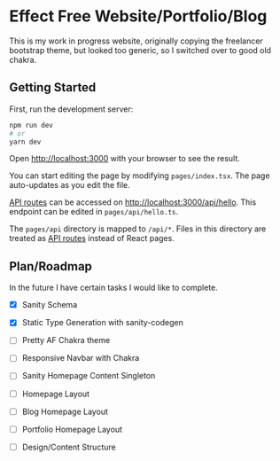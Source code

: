 # Effect Free Website/Portfolio/Blog

This is my work in progress website, originally copying the freelancer bootstrap
theme, but looked too generic, so I switched over to good old chakra.

## Getting Started

First, run the development server:

```bash
npm run dev
# or
yarn dev
```

Open [http://localhost:3000](http://localhost:3000) with your browser to see the result.

You can start editing the page by modifying `pages/index.tsx`. The page auto-updates as you edit the file.

[API routes](https://nextjs.org/docs/api-routes/introduction) can be accessed on [http://localhost:3000/api/hello](http://localhost:3000/api/hello). This endpoint can be edited in `pages/api/hello.ts`.

The `pages/api` directory is mapped to `/api/*`. Files in this directory are treated as [API routes](https://nextjs.org/docs/api-routes/introduction) instead of React pages.

## Plan/Roadmap

In the future I have certain tasks I would like to complete.

- [x] Sanity Schema
- [x] Static Type Generation with sanity-codegen
- [ ] Pretty AF Chakra theme
- [ ] Responsive Navbar with Chakra
- [ ] Sanity Homepage Content Singleton
- [ ] Homepage Layout
- [ ] Blog Homepage Layout
- [ ] Portfolio Homepage Layout
- [ ] Design/Content Structure

